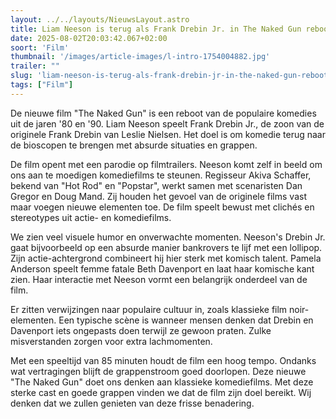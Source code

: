 ```yaml
---
layout: ../../layouts/NieuwsLayout.astro
title: Liam Neeson is terug als Frank Drebin Jr. in The Naked Gun reboot
date: 2025-08-02T20:03:42.067+02:00
soort: 'Film'
thumbnail: '/images/article-images/l-intro-1754004882.jpg'
trailer: ""
slug: 'liam-neeson-is-terug-als-frank-drebin-jr-in-the-naked-gun-reboot'
tags: ["Film"]
---
```


De nieuwe film "The Naked Gun" is een reboot van de populaire komedies uit de
jaren '80 en '90. Liam Neeson speelt Frank Drebin Jr., de zoon van de originele
Frank Drebin van Leslie Nielsen. Het doel is om komedie terug naar de bioscopen
te brengen met absurde situaties en grappen.

De film opent met een parodie op filmtrailers. Neeson komt zelf in beeld om ons
aan te moedigen komediefilms te steunen. Regisseur Akiva Schaffer, bekend van
"Hot Rod" en "Popstar", werkt samen met scenaristen Dan Gregor en Doug Mand. Zij
houden het gevoel van de originele films vast maar voegen nieuwe elementen toe.
De film speelt bewust met clichés en stereotypes uit actie- en komediefilms.

We zien veel visuele humor en onverwachte momenten. Neeson's Drebin Jr. gaat
bijvoorbeeld op een absurde manier bankrovers te lijf met een lollipop. Zijn
actie-achtergrond combineert hij hier sterk met komisch talent. Pamela Anderson
speelt femme fatale Beth Davenport en laat haar komische kant zien. Haar
interactie met Neeson vormt een belangrijk onderdeel van de film.

Er zitten verwijzingen naar populaire cultuur in, zoals klassieke film
noir-elementen. Een typische scène is wanneer mensen denken dat Drebin en
Davenport iets ongepasts doen terwijl ze gewoon praten. Zulke misverstanden
zorgen voor extra lachmomenten.

Met een speeltijd van 85 minuten houdt de film een hoog tempo. Ondanks wat
vertragingen blijft de grappenstroom goed doorlopen. Deze nieuwe "The Naked Gun"
doet ons denken aan klassieke komediefilms. Met deze sterke cast en goede
grappen vinden we dat de film zijn doel bereikt. Wij denken dat we zullen
genieten van deze frisse benadering.